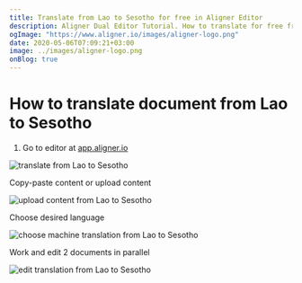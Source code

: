 ```yaml
---
title: Translate from Lao to Sesotho for free in Aligner Editor
description: Aligner Dual Editor Tutorial. How to translate for free from Lao to Sesotho. Aligner is multilingual document management platform. 
ogImage: "https://www.aligner.io/images/aligner-logo.png"
date: 2020-05-06T07:09:21+03:00
image: ../images/aligner-logo.png
onBlog: true
---
```


# How to translate document from Lao to Sesotho

1. Go to editor at [app.aligner.io](https://app.aligner.io "Aligner App web page")

![translate from Lao to Sesotho](../aligner-blank-editor.png "translate from Lao to Sesotho")

Copy-paste content or upload content

![upload content from Lao to Sesotho](../aligner-uploaded-document.png "upload content from Lao to Sesotho")

Choose desired language

![choose machine translation from Lao to Sesotho](../aligner-language-dropdown.png "choose machine translation from Lao to Sesotho")

Work and edit 2 documents in parallel

![edit translation from Lao to Sesotho](../aligner-double-sitded-editor.png "edit translation from Lao to Sesotho")

